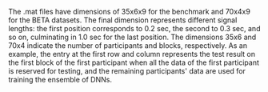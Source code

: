 The .mat files have dimensions of 35x6x9 for the benchmark and 70x4x9 for the BETA datasets. The final dimension represents different signal lengths: the first position corresponds to 0.2 sec, the second to 0.3 sec, and so on, culminating in 1.0 sec for the last position. The dimensions 35x6 and 70x4 indicate the number of participants and blocks, respectively. As an example, the entry at the first row and column represents the test result on the first block of the first participant when all the data of the first participant is reserved for testing, and the remaining participants' data are used for training the ensemble of DNNs.  

